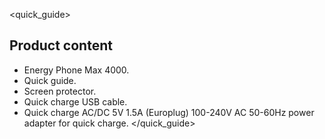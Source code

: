 <quick_guide>
## Product content

* Energy Phone Max 4000.
* Quick guide.
* Screen protector.
* Quick charge USB cable.
* Quick charge AC/DC 5V 1.5A (Europlug) 100-240V AC 50-60Hz power adapter for quick charge.
</quick_guide>

